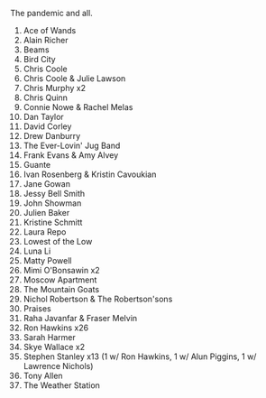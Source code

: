 The pandemic and all.

1. Ace of Wands
1. Alain Richer
1. Beams
1. Bird City
1. Chris Coole
1. Chris Coole & Julie Lawson
1. Chris Murphy x2
1. Chris Quinn
1. Connie Nowe & Rachel Melas
1. Dan Taylor
1. David Corley
1. Drew Danburry
1. The Ever-Lovin' Jug Band
1. Frank Evans & Amy Alvey
1. Guante
1. Ivan Rosenberg & Kristin Cavoukian
1. Jane Gowan
1. Jessy Bell Smith
1. John Showman
1. Julien Baker
1. Kristine Schmitt
1. Laura Repo
1. Lowest of the Low
1. Luna Li
1. Matty Powell
1. Mimi O'Bonsawin x2
1. Moscow Apartment
1. The Mountain Goats
1. Nichol Robertson & The Robertson'sons
1. Praises
1. Raha Javanfar & Fraser Melvin
1. Ron Hawkins x26
1. Sarah Harmer
1. Skye Wallace x2
1. Stephen Stanley x13 (1 w/ Ron Hawkins, 1 w/ Alun Piggins, 1 w/ Lawrence Nichols)
1. Tony Allen
1. The Weather Station